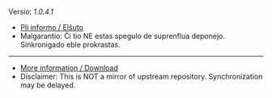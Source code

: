 [//]: # (do not edit me; start)

Versio: _1.0.4.1_

[//]: # (do not edit me; end)


- [Pli informo / Elŝuto](../../../subfiles/about.isat.md)
- Malgarantio: Ĉi tio NE estas spegulo de suprenflua deponejo. Sinkronigado eble prokrastas.

-----

- [More information / Download](../../../subfiles/about.isat.md)
- Disclaimer: This is NOT a mirror of upstream repository. Synchronization may be delayed.
